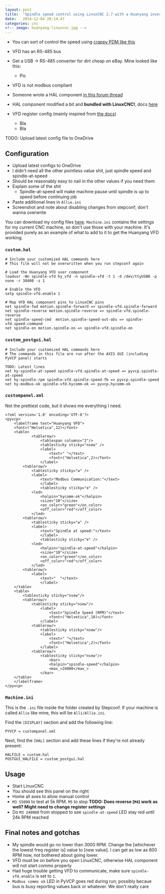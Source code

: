 ```yaml
---
layout: post
title:  "Spindle speed control using LinuxCNC 2.7 with a Huanyang inverter"
date:   2014-12-04 20:14:47
categories: cnc
<!-- image: huanyang-linuxcnc.jpg -->
---
```


- You can sort of control the speed using [crappy PDM like this](http://wiki.linuxcnc.org/cgi-bin/wiki.pl?VFD_Digital/Analog_Interface)
- VFD has an RS-485 bus
- Get a USB -> RS-485 converter for dirt cheap on eBay. Mine looked like this:
	- Pic
- VFD is not modbus compliant
- Someone wrote a HAL component [in this forum thread](http://www.cnczone.com/forums/phase-converters/91847-software.html)
- HAL component modified a bit and **bundled with LinuxCNC!**, docs [here](http://linuxcnc.org/docs/html/man/man1/hy_vfd.1.html)

- VFD register config (mainly inspired from [the docs](http://linuxcnc.org/docs/html/man/man1/hy_vfd.1.html))
	- Bla
	- Bla

TODO: Upload latest config file to OneDrive

## Configuration

- Upload latest configs to OneDrive
- I didn't need all the other pointless value shit, just spindle speed and spindle-at-speed
- Should be reasonably easy to nail in the other values if you need them
- Explain some of the shit
	- Spindle-at-speed will make machine pause until spindle is up to speed before continuing job
- Paste additional lines in `Allie.ini`
- Screenshot and note about disabling changes from stepconf; don't wanna overwrite

You can download my config files [here](). `Machine.ini` contains the settings for my current CNC machine, so don't use those with your machine. It's provided purely as an example of what to add to it to get the Huanyang VFD working.

### `custom.hal`

```
# Include your customized HAL commands here
# This file will not be overwritten when you run stepconf again

# Load the Huanyang VFD user component
loadusr -Wn spindle-vfd hy_vfd -n spindle-vfd -t 1 -d /dev/ttyUSB0 -p none -r 38400 -s 1

# Enable the VFD
setp spindle-vfd.enable 1

# Map VFD HAL component pins to LinuxCNC pins
net spindle-fwd motion.spindle-forward => spindle-vfd.spindle-forward
net spindle-reverse motion.spindle-reverse => spindle-vfd.spindle-reverse
net spindle-speed-cmd  motion.spindle-speed-out-abs => spindle-vfd.speed-command
net spindle-on motion.spindle-on => spindle-vfd.spindle-on
```

### `custom_postgui.hal`

```
# Include your customized HAL commands here
# The commands in this file are run after the AXIS GUI (including PyVCP panel) starts

TODO: Latest lines
net hy-spindle-at-speed spindle-vfd.spindle-at-speed => pyvcp.spindle-at-speed
net hy-spindle-rpm spindle-vfd.spindle-speed-fb => pyvcp.spindle-speed
net hy-modbus-ok spindle-vfd.hycomm-ok => pyvcp.hycomm-ok
```

### `custompanel.xml`

Not the prettiest code, but it shows me everything I need.

```
<?xml version='1.0' encoding='UTF-8'?>
<pyvcp>
	<labelframe text="Huanyang VFD">
	<font>("Helvetica",12)</font>
	<table>
	    	<tablerow/>
    			<tablespan columns="2"/>
    			<tablesticky sticky="nsew" />
    			<label>
    				<text>" "</text>
    				<font>("Helvetica",2)</font>
	    		</label>
		<tablerow/>
			<tablesticky sticky="w" />
			<label>
				<text>"Modbus Communication:"</text>
    			</label>
    			<tablesticky sticky="e" />
 			<led>
 				<halpin>"hycomm-ok"</halpin>
 				<size>"10"</size>
 				<on_color>"green"</on_color>
 				<off_color>"red"</off_color>
 			</led>
		<tablerow/>
			<tablesticky sticky="w" />
			<label>
				<text>"Spindle at speed:"</text>
    			</label>
    			<tablesticky sticky="e" />
 			<led>
 				<halpin>"spindle-at-speed"</halpin>
 				<size>"10"</size>
 				<on_color>"green"</on_color>
 				<off_color>"red"</off_color>
 			</led>
		<tablerow/>
			<label>
				<text>"  "</text>
    			</label>
 	</table>
 	<table>
 		<tablesticky sticky="nsew"/>
  		<tablerow/>
 			<tablesticky sticky="nsew"/>
 		    	<label>
	    			<text>"Spindle Speed (RPM)"</text>
	    			<font>("Helvetica",10)</font>
	    		</label>
	    	<tablerow/>
     			<tablesticky sticky="nsew"/>
    			<label>
    				<text>" "</text>
    				<font>("Helvetica",2)</font>
	    		</label>
	    	<tablerow/>
	    		<tablesticky sticky="nsew"/>
	    	    	<bar>
	    			<halpin>"spindle-speed"</halpin>
	    			<max_>24000</max_>
	    		</bar>
 	</table>
 	</labelframe>
</pyvcp>
```

### `Machine.ini`

This is the `.ini` file inside the folder created by Stepconf. If your machine is called `Allie` like mine, this will be `Alli/Allie.ini`.

Find the `[DISPLAY]` section and add the following line:

```
PYVCP = custompanel.xml
```

Next, find the `[HAL]` section and add these lines if they're not already present:

```
HALFILE = custom.hal
POSTGUI_HALFILE = custom_postgui.hal
```

## Usage

- Start LinuxCNC
- You should see this panel on the right
- Home all axes to allow manual control
- `M3 S5000` to test at 5k RPM. `M5` to stop **TODO: Does reverse (`M4`) work as well? Might need to change register settings**
- Do `M3 240000` from stopped to see `spindle-at-speed` LED stay red until 24k RPM reached

## Final notes and gotchas

- My spindle would go no lower than 3000 RPM. Change the [whichever the lowest freq register is] value to [new value]. I can get as low as 600 RPM now, not bothered about going lower.
- VFD must be on before you open LinuxCNC, otherwise HAL component will not start comms properly
- Had huge trouble getting VFD to communicate, make sure `spindle-vfd.enable` is set to `1`.
- `Modbus comms ok` LED in PyVCP goes red during run; possibly becaue bus is busy reporting values back or whatever. We don't really care